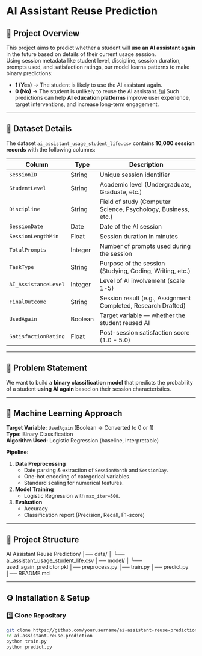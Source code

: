 # AI Assistant Reuse Prediction

## 📌 Project Overview
This project aims to predict whether a student will **use an AI assistant again** in the future based on details of their current usage session.  
Using session metadata like student level, discipline, session duration, prompts used, and satisfaction ratings, our model learns patterns to make binary predictions:
- **1 (Yes)** → The student is likely to use the AI assistant again.
- **0 (No)** → The student is unlikely to reuse the AI assistant.
[!ui](assets/image.png)
Such predictions can help **AI education platforms** improve user experience, target interventions, and increase long-term engagement.

---

## 📂 Dataset Details
The dataset `ai_assistant_usage_student_life.csv` contains **10,000 session records** with the following columns:

| Column              | Type      | Description |
|---------------------|-----------|-------------|
| `SessionID`         | String    | Unique session identifier |
| `StudentLevel`      | String    | Academic level (Undergraduate, Graduate, etc.) |
| `Discipline`        | String    | Field of study (Computer Science, Psychology, Business, etc.) |
| `SessionDate`       | Date      | Date of the AI session |
| `SessionLengthMin`  | Float     | Session duration in minutes |
| `TotalPrompts`      | Integer   | Number of prompts used during the session |
| `TaskType`          | String    | Purpose of the session (Studying, Coding, Writing, etc.) |
| `AI_AssistanceLevel`| Integer   | Level of AI involvement (scale 1-5) |
| `FinalOutcome`      | String    | Session result (e.g., Assignment Completed, Research Drafted) |
| `UsedAgain`         | Boolean   | Target variable — whether the student reused AI |
| `SatisfactionRating`| Float     | Post-session satisfaction score (1.0 - 5.0) |

---

## 🎯 Problem Statement
We want to build a **binary classification model** that predicts the probability of a student **using AI again** based on their session characteristics.

---

## 🧠 Machine Learning Approach
**Target Variable:** `UsedAgain` (Boolean → Converted to 0 or 1)  
**Type:** Binary Classification  
**Algorithm Used:** Logistic Regression (baseline, interpretable)  

**Pipeline:**
1. **Data Preprocessing**
   - Date parsing & extraction of `SessionMonth` and `SessionDay`.
   - One-hot encoding of categorical variables.
   - Standard scaling for numerical features.
2. **Model Training**
   - Logistic Regression with `max_iter=500`.
3. **Evaluation**
   - Accuracy
   - Classification report (Precision, Recall, F1-score)

---

## 📁 Project Structure
AI Assistant Reuse Prediction/
│── data/
│ └── ai_assistant_usage_student_life.csv
│── model/
│ └── used_again_predictor.pkl
│── preprocess.py
│── train.py
│── predict.py
│── README.md

---

## ⚙️ Installation & Setup
### 1️⃣ Clone Repository
```bash
git clone https://github.com/yourusername/ai-assistant-reuse-prediction.git
cd ai-assistant-reuse-prediction
python train.py
python predict.py
